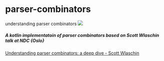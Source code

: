 # parser-combinators 
understanding parser combinators ![](https://github.com/kvmw/pc-kt/workflows/ci/badge.svg)

##### A kotlin implementatoin of parser combinators based on Scott Wlaschin talk at NDC {Oslo}
 [Understanding parser combinators: a deep dive - Scott Wlaschin](https://www.youtube.com/watch?v=RDalzi7mhdY)


